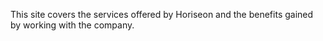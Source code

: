 This site covers the services offered by Horiseon and the benefits gained by working with the company.